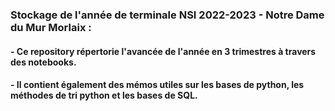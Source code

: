 ### Stockage de l'année de terminale NSI 2022-2023 - Notre Dame du Mur Morlaix :
#### - Ce repository répertorie l'avancée de l'année en 3 trimestres à travers des notebooks.
#### - Il contient également des mémos utiles sur les bases de python, les méthodes de tri python et les bases de SQL.